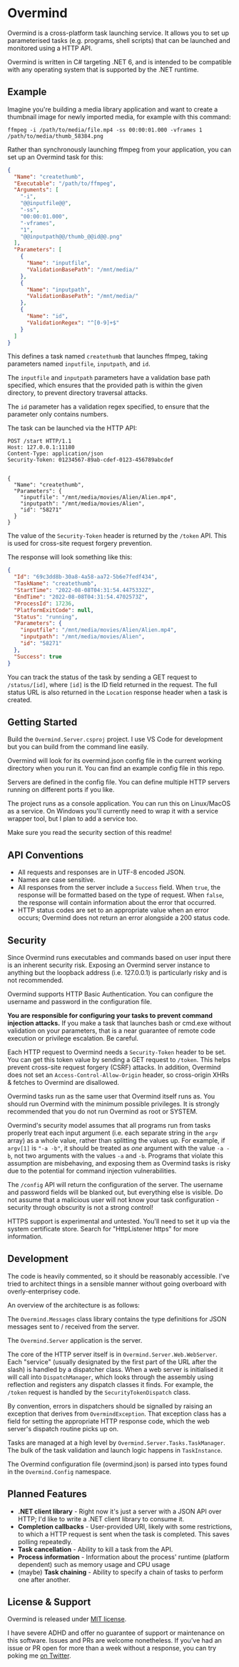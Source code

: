 # Overmind

Overmind is a cross-platform task launching service. It allows you to set up parameterised tasks (e.g. programs, shell scripts) that can be launched and monitored using a HTTP API.

Overmind is written in C# targeting .NET 6, and is intended to be compatible with any operating system that is supported by the .NET runtime.

## Example

Imagine you're building a media library application and want to create a thumbnail image for newly imported media, for example with this command:

`ffmpeg -i /path/to/media/file.mp4 -ss 00:00:01.000 -vframes 1 /path/to/media/thumb_58384.png`

Rather than synchronously launching ffmpeg from your application, you can set up an Overmind task for this:

```json
{
  "Name": "createthumb",
  "Executable": "/path/to/ffmpeg",
  "Arguments": [
    "-i",
    "@@inputfile@@",
    "-ss",
    "00:00:01.000",
    "-vframes",
    "1",
    "@@inputpath@@/thumb_@@id@@.png"
  ],
  "Parameters": [
    {
      "Name": "inputfile",
      "ValidationBasePath": "/mnt/media/"
    },
    {
      "Name": "inputpath",
      "ValidationBasePath": "/mnt/media/"
    },
    {
      "Name": "id",
      "ValidationRegex": "^[0-9]+$"
    }
  ]
}
```

This defines a task named `createthumb` that launches ffmpeg, taking parameters named `inputfile`, `inputpath`, and `id`.

The `inputfile` and `inputpath` parameters have a validation base path specified, which ensures that the provided path is within the given directory, to prevent directory traversal attacks.

The `id` parameter has a validation regex specified, to ensure that the parameter only contains numbers.

The task can be launched via the HTTP API:

```http
POST /start HTTP/1.1
Host: 127.0.0.1:11180
Content-Type: application/json
Security-Token: 01234567-89ab-cdef-0123-456789abcdef


{
  "Name": "createthumb",
  "Parameters": {
    "inputfile": "/mnt/media/movies/Alien/Alien.mp4",
    "inputpath": "/mnt/media/movies/Alien",
    "id": "58271"
  }
}
```

The value of the `Security-Token` header is returned by the `/token` API. This is used for cross-site request forgery prevention.

The response will look something like this:

```json
{
  "Id": "69c3dd8b-30a8-4a58-aa72-5b6e7fedf434",
  "TaskName": "createthumb",
  "StartTime": "2022-08-08T04:31:54.4475332Z",
  "EndTime": "2022-08-08T04:31:54.4702573Z",
  "ProcessId": 17236,
  "PlatformExitCode": null,
  "Status": "running",
  "Parameters": {
	"inputfile": "/mnt/media/movies/Alien/Alien.mp4",
	"inputpath": "/mnt/media/movies/Alien",
	"id": "58271"
  },
  "Success": true
}
```

You can track the status of the task by sending a GET request to `/status/[id]`, where `[id]` is the ID field returned in the request. The full status URL is also returned in the `Location` response header when a task is created.

## Getting Started

Build the `Overmind.Server.csproj` project. I use VS Code for development but you can build from the command line easily.

Overmind will look for its overmind.json config file in the current working directory when you run it. You can find an example config file in this repo.

Servers are defined in the config file. You can define multiple HTTP servers running on different ports if you like.

The project runs as a console application. You can run this on Linux/MacOS as a service. On Windows you'll currently need to wrap it with a service wrapper tool, but I plan to add a service too.

Make sure you read the security section of this readme!

## API Conventions

- All requests and responses are in UTF-8 encoded JSON.
- Names are case sensitive.
- All responses from the server include a `Success` field. When `true`, the response will be formatted based on the type of request. When `false`, the response will contain information about the error that occurred.
- HTTP status codes are set to an appropriate value when an error occurs; Overmind does not return an error alongside a 200 status code.

## Security

Since Overmind runs executables and commands based on user input there is an inherent security risk. Exposing an Overmind server instance to anything but the loopback address (i.e. 127.0.0.1) is particularly risky and is not recommended.

Overmind supports HTTP Basic Authentication. You can configure the username and password in the configuration file.

**You are responsible for configuring your tasks to prevent command injection attacks.** If you make a task that launches bash or cmd.exe without validation on your parameters, that is a near guarantee of remote code execution or privilege escalation. Be careful.

Each HTTP request to Overmind needs a `Security-Token` header to be set. You can get this token value by sending a GET request to `/token`. This helps prevent cross-site request forgery (CSRF) attacks. In addition, Overmind does not set an `Access-Control-Allow-Origin` header, so cross-origin XHRs & fetches to Overmind are disallowed.

Overmind tasks run as the same user that Overmind itself runs as. You should run Overmind with the minimum possible privileges. It is strongly recommended that you do not run Overmind as root or SYSTEM.

Overmind's security model assumes that all programs run from tasks properly treat each input argument (i.e. each separate string in the `argv` array) as a whole value, rather than splitting the values up. For example, if `argv[1]` is `"-a -b"`, it should be treated as *one* argument with the value `-a -b`, not two arguments with the values `-a` and `-b`. Programs that violate this assumption are misbehaving, and exposing them as Overmind tasks is risky due to the potential for command injection vulnerabilities.

The `/config` API will return the configuration of the server. The username and password fields will be blanked out, but everything else is visible. Do not assume that a malicious user will not know your task configuration - security through obscurity is not a strong control!

HTTPS support is experimental and untested. You'll need to set it up via the system certificate store. Search for "HttpListener https" for more information.

## Development

The code is heavily commented, so it should be reasonably accessible. I've tried to architect things in a sensible manner without going overboard with overly-enterprisey code.

An overview of the architecture is as follows:

The `Overmind.Messages` class library contains the type definitions for JSON messages sent to / received from the server.

The `Overmind.Server` application is the server.

The core of the HTTP server itself is in `Overmind.Server.Web.WebServer`. Each "service" (usually designated by the first part of the URL after the slash) is handled by a dispatcher class. When a web server is initialised it will call into `DispatchManager`, which looks through the assembly using reflection and registers any dispatch classes it finds. For example, the `/token` request is handled by the `SecurityTokenDispatch` class.

By convention, errors in dispatchers should be signalled by raising an exception that derives from `OvermindException`. That exception class has a field for setting the appropriate HTTP response code, which the web server's dispatch routine picks up on.

Tasks are managed at a high level by `Overmind.Server.Tasks.TaskManager`. The bulk of the task validation and launch logic happens in `TaskInstance`.

The Overmind configuration file (overmind.json) is parsed into types found in the `Overmind.Config` namespace.

## Planned Features

- **.NET client library** - Right now it's just a server with a JSON API over HTTP; I'd like to write a .NET client library to consume it.
- **Completion callbacks** - User-provided URI, likely with some restrictions, to which a HTTP request is sent when the task is completed. This saves polling repeatedly.
- **Task cancellation** - Ability to kill a task from the API.
- **Process information** - Information about the process' runtime (platform dependent) such as memory usage and CPU usage
- (maybe) **Task chaining** - Ability to specify a chain of tasks to perform one after another.

## License & Support

Overmind is released under [MIT license](LICENSE.md).

I have severe ADHD and offer no guarantee of support or maintenance on this software. Issues and PRs are welcome nonetheless. If you've had an issue or PR open for more than a week without a response, you can try poking me [on Twitter](https://twitter.com/gsuberland).

